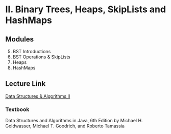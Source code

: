 # Ⅱ. Binary Trees, Heaps, SkipLists and HashMaps

## Modules 

5. BST Introductions
6. BST Operations & SkipLists
7. Heaps
8. HashMaps

## Lecture Link

[Data Structures & Algorithms Ⅱ](https://www.edx.org/learn/data-structures/the-georgia-institute-of-technology-data-structures-algorithms-ii-binary-trees-heaps-skiplists-and-hashmaps?index=product&queryID=3a7a5860edc86aaeb302a203b7b190f6&position=2&results_level=second-level-results&term=GTx%3A+Data+Structures+%26+Algorithms&objectID=course-6a5f3546-a974-4bcf-adf7-d9acb31c81b9&campaign=Data+Structures+%26+Algorithms+II%3A+Binary+Trees%2C+Heaps%2C+SkipLists+and+HashMaps&source=edX&product_category=course&placement_url=https%3A%2F%2Fwww.edx.org%2Fsearch)

### Textbook

Data Structures and Algorithms in Java, 6th Edition by Michael H. Goldwasser, Michael T. Goodrich, and Roberto Tamassia
